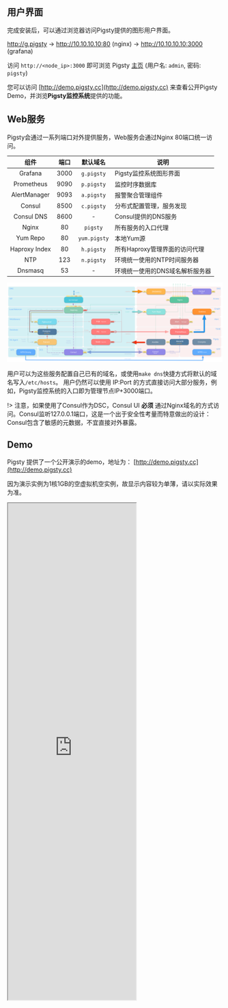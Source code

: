 ## 用户界面

完成安装后，可以通过浏览器访问Pigsty提供的图形用户界面。

http://g.pigsty -> http://10.10.10.10:80 (nginx) -> http://10.10.10.10:3000 (grafana)

访问 `http://<node_ip>:3000` 即可浏览 Pigsty [主页](http://demo.pigsty.cc/d/home) (用户名: `admin`, 密码: `pigsty`)

您可以访问 [http://demo.pigsty.cc](http://demo.pigsty.cc) 来查看公开Pigsty Demo，并浏览**Pigsty监控系统**提供的功能。


## Web服务


Pigsty会通过一系列端口对外提供服务，Web服务会通过Nginx 80端口统一访问。

|     组件      | 端口 |   默认域名   | 说明                            |
| :-----------: | :--: | :----------: | ------------------------------- |
|    Grafana    | 3000 |  `g.pigsty`  | Pigsty监控系统图形界面          |
|  Prometheus   | 9090 |  `p.pigsty`  | 监控时序数据库                  |
| AlertManager  | 9093 |  `a.pigsty`  | 报警聚合管理组件                |
|    Consul     | 8500 |  `c.pigsty`  | 分布式配置管理，服务发现        |
|  Consul DNS   | 8600 |      -       | Consul提供的DNS服务             |
|     Nginx     |  80  |   `pigsty`   | 所有服务的入口代理              |
|   Yum Repo    |  80  | `yum.pigsty` | 本地Yum源                       |
| Haproxy Index |  80  |  `h.pigsty`  | 所有Haproxy管理界面的访问代理   |
|      NTP      | 123  |  `n.pigsty`  | 环境统一使用的NTP时间服务器     |
|    Dnsmasq    |  53  |      -       | 环境统一使用的DNS域名解析服务器 |


![](../_media/infra.svg)


用户可以为这些服务配置自己已有的域名，或使用`make dns`快捷方式将默认的域名写入`/etc/hosts`。
用户仍然可以使用 IP:Port 的方式直接访问大部分服务，例如，Pigsty监控系统的入口即为管理节点IP+3000端口。

!> 注意，如果使用了Consul作为DSC，Consul UI **必须** 通过Nginx域名的方式访问。Consul监听127.0.0.1端口，这是一个出于安全性考量而特意做出的设计：Consul包含了敏感的元数据，不宜直接对外暴露。



## Demo

Pigsty 提供了一个公开演示的demo，地址为： [http://demo.pigsty.cc](http://demo.pigsty.cc)

因为演示实例为1核1GB的空虚拟机空实例，故显示内容较为单薄，请以实际效果为准。

<iframe style="height:1160px" src="http://demo.pigsty.cc/d/home"></iframe>

